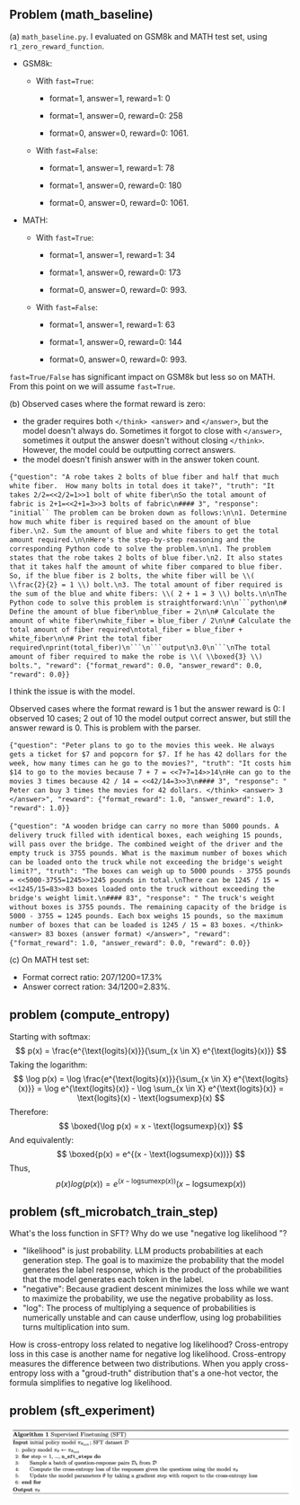 ## Problem (math_baseline)

(a) `math_baseline.py`. I evaluated on GSM8k and MATH test set, using `r1_zero_reward_function`.

* GSM8k:

  * With `fast=True`: 

    * format=1, answer=1, reward=1: 0

    * format=1, answer=0, reward=0: 258

    * format=0, answer=0, reward=0: 1061.

  * With `fast=False`:

    * format=1, answer=1, reward=1: 78

    * format=1, answer=0, reward=0: 180

    * format=0, answer=0, reward=0: 1061.

* MATH:

  * With `fast=True`: 

    * format=1, answer=1, reward=1: 34

    * format=1, answer=0, reward=0: 173

    * format=0, answer=0, reward=0: 993.

  * With `fast=False`:

    * format=1, answer=1, reward=1: 63

    * format=1, answer=0, reward=0: 144

    * format=0, answer=0, reward=0: 993.

`fast=True/False` has significant impact on GSM8k but less so on MATH. From this point on we will assume `fast=True`.

(b) Observed cases where the format reward is zero: 

* the grader requires both `</think> <answer>` and `</answer>`, but the model doesn't always do. Sometimes it forgot to close with `</answer>`, sometimes it output the answer doesn't without closing `</think>`. However, the model could be outputting correct answers.
* the model doesn't finish answer with in the answer token count. 

```
{"question": "A robe takes 2 bolts of blue fiber and half that much white fiber.  How many bolts in total does it take?", "truth": "It takes 2/2=<<2/2=1>>1 bolt of white fiber\nSo the total amount of fabric is 2+1=<<2+1=3>>3 bolts of fabric\n#### 3", "response": "initial`` The problem can be broken down as follows:\n\n1. Determine how much white fiber is required based on the amount of blue fiber.\n2. Sum the amount of blue and white fibers to get the total amount required.\n\nHere's the step-by-step reasoning and the corresponding Python code to solve the problem.\n\n1. The problem states that the robe takes 2 bolts of blue fiber.\n2. It also states that it takes half the amount of white fiber compared to blue fiber. So, if the blue fiber is 2 bolts, the white fiber will be \\( \\frac{2}{2} = 1 \\) bolt.\n3. The total amount of fiber required is the sum of the blue and white fibers: \\( 2 + 1 = 3 \\) bolts.\n\nThe Python code to solve this problem is straightforward:\n\n```python\n# Define the amount of blue fiber\nblue_fiber = 2\n\n# Calculate the amount of white fiber\nwhite_fiber = blue_fiber / 2\n\n# Calculate the total amount of fiber required\ntotal_fiber = blue_fiber + white_fiber\n\n# Print the total fiber required\nprint(total_fiber)\n```\n```output\n3.0\n```\nThe total amount of fiber required to make the robe is \\( \\boxed{3} \\) bolts.", "reward": {"format_reward": 0.0, "answer_reward": 0.0, "reward": 0.0}}
```

I think the issue is with the model.

Observed cases where the format reward is 1 but the answer reward is 0: I observed 10 cases; 2 out of 10 the model output correct answer, but still the answer reward is 0. This is problem with the parser. 

```
{"question": "Peter plans to go to the movies this week. He always gets a ticket for $7 and popcorn for $7. If he has 42 dollars for the week, how many times can he go to the movies?", "truth": "It costs him $14 to go to the movies because 7 + 7 = <<7+7=14>>14\nHe can go to the movies 3 times because 42 / 14 = <<42/14=3>>3\n#### 3", "response": " Peter can buy 3 times the movies for 42 dollars. </think> <answer> 3 </answer>", "reward": {"format_reward": 1.0, "answer_reward": 1.0, "reward": 1.0}}

{"question": "A wooden bridge can carry no more than 5000 pounds. A delivery truck filled with identical boxes, each weighing 15 pounds, will pass over the bridge. The combined weight of the driver and the empty truck is 3755 pounds. What is the maximum number of boxes which can be loaded onto the truck while not exceeding the bridge's weight limit?", "truth": "The boxes can weigh up to 5000 pounds - 3755 pounds = <<5000-3755=1245>>1245 pounds in total.\nThere can be 1245 / 15 = <<1245/15=83>>83 boxes loaded onto the truck without exceeding the bridge's weight limit.\n#### 83", "response": " The truck's weight without boxes is 3755 pounds. The remaining capacity of the bridge is 5000 - 3755 = 1245 pounds. Each box weighs 15 pounds, so the maximum number of boxes that can be loaded is 1245 / 15 = 83 boxes. </think> <answer> 83 boxes (answer format) </answer>", "reward": {"format_reward": 1.0, "answer_reward": 0.0, "reward": 0.0}}
```

(c) On MATH test set:

* Format correct ratio: 207/1200=17.3%
* Answer correct ration: 34/1200=2.83%.

## problem (compute_entropy)

Starting with softmax:
$$
p(x) = \frac{e^{\text{logits}(x)}}{\sum_{x \in X} e^{\text{logits}(x)}}
$$
Taking the logarithm:
$$
\log p(x) = \log \frac{e^{\text{logits}(x)}}{\sum_{x \in X} e^{\text{logits}(x)}} = \log e^{\text{logits}(x)} - \log \sum_{x \in X} e^{\text{logits}(x)} = \text{logits}(x) - \text{logsumexp}(x)
$$
Therefore:
$$
\boxed{\log p(x) = x - \text{logsumexp}(x)}
$$
And equivalently:
$$
\boxed{p(x) = e^{(x - \text{logsumexp}(x))}}
$$
Thus, 
$$
p(x)log(p(x)) = e^{(x - \text{logsumexp}(x))} (x - \text{logsumexp}(x))
$$

## problem (sft_microbatch_train_step)

What's the loss function in SFT? Why do we use "negative log likelihood "?

* "likelihood" is just probability. LLM products probabilities at each generation step. The goal is to maximize the probability that the model generates the label response, which is the product of the probabilities that the model generates each token in the label.
* "negative": Because gradient descent minimizes the loss while we want to maximize the probability, we use the negative probability as loss. 
* "log": The process of multiplying a sequence of probabilities is numerically unstable and can cause underflow, using log probabilities turns multiplication into sum. 

How is cross-entropy loss related to negative log likelihood? Cross-entropy loss in this case is another name for negative log likelihood. Cross-entropy measures the difference between two distributions. When you apply cross-entropy loss with a "groud-truth" distribution that's a one-hot vector, the formula simplifies to negative log likelihood.

## problem (sft_experiment)

![image-20250913143816985](https://raw.githubusercontent.com/yyin-dev/image_cloud/main/Picsee/image-20250913143816985_GQ5vNF.jpeg)